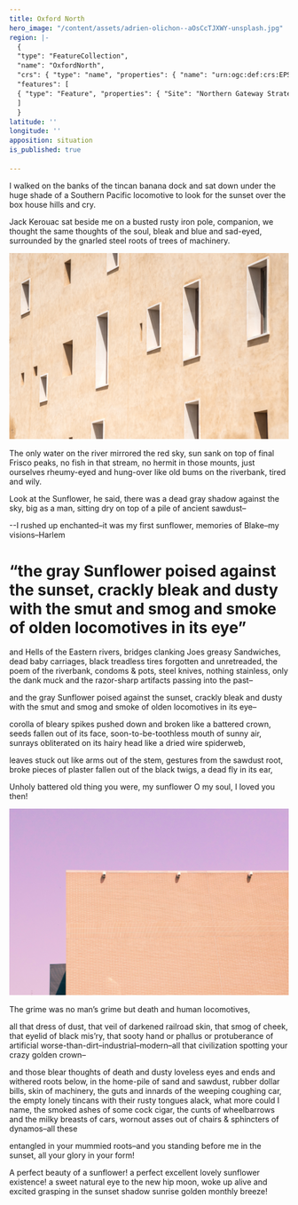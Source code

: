 ```yaml
---
title: Oxford North
hero_image: "/content/assets/adrien-olichon--aOsCcTJXWY-unsplash.jpg"
region: |-
  {
  "type": "FeatureCollection",
  "name": "OxfordNorth",
  "crs": { "type": "name", "properties": { "name": "urn:ogc:def:crs:EPSG::27700" } },
  "features": [
  { "type": "Feature", "properties": { "Site": "Northern Gateway Strategic Site", "Reference": "001", "Shape_Leng": 3878.2535009399999, "Shape_Area": 439481.751269, "AreaHA": 43.948175126899997, "Brwn_Grn": "Greenfield", "Recomended": "No", "GI": "No" }, "geometry": { "type": "MultiPolygon", "coordinates": [ [ [ [ 449509.736841048114002, 211080.607644841074944 ], [ 449553.518962878733873, 211044.917415358126163 ], [ 449555.06955072353594, 211045.041212863492547 ], [ 449554.599999999627471, 211045.400000000372529 ], [ 449680.01627662871033, 211055.016844376921654 ], [ 449684.316234321333468, 211072.716108882799745 ], [ 449748.853000000119209, 211063.576999999582767 ], [ 449748.751855832990259, 211062.995672726392513 ], [ 449769.309016194194555, 211059.894522149115801 ], [ 449754.514957087114453, 210962.718215437605977 ], [ 449753.46496320143342, 210956.468340821564198 ], [ 449751.154972534626722, 210940.768654508516192 ], [ 449742.812378885224462, 210882.795062163844705 ], [ 449734.115886298008263, 210810.14825602248311 ], [ 449728.500751789659262, 210756.299198055639863 ], [ 449723.414965083822608, 210694.073550570756197 ], [ 449721.39400640130043, 210636.543549763038754 ], [ 449721.164794725365937, 210601.275375077500939 ], [ 449725.864574602805078, 210551.876340139657259 ], [ 449730.374131942167878, 210464.836805548518896 ], [ 449732.544082161970437, 210414.829042747616768 ], [ 449735.437163665890694, 210372.27562852203846 ], [ 449688.174796808511019, 210370.230110958218575 ], [ 449615.676142513751984, 210363.600537266582251 ], [ 449610.756226875819266, 210360.492869196459651 ], [ 449612.976169996894896, 210354.730725068598986 ], [ 449625.173757399432361, 210332.623116265982389 ], [ 449634.935657138004899, 210316.861390775069594 ], [ 449647.84874808229506, 210301.365022115409374 ], [ 449676.597982798703015, 210264.155646545812488 ], [ 449705.864084257744253, 210227.8828748408705 ], [ 449705.764925892464817, 210214.683763176202774 ], [ 449705.365508312359452, 210195.908013826236129 ], [ 449703.767480919137597, 210174.335700089111924 ], [ 449701.370485711842775, 210159.155262306332588 ], [ 449697.714016909711063, 210144.93456057086587 ], [ 449686.914179064333439, 210129.134919608011842 ], [ 449678.264306942000985, 210115.685223057866096 ], [ 449669.151193436235189, 210102.139655362814665 ], [ 449656.222526797093451, 210088.407607108354568 ], [ 449641.107406250201166, 210076.384408835321665 ], [ 449609.715439112856984, 210052.886756345629692 ], [ 449604.515551815740764, 210058.286670075729489 ], [ 449560.666543988510966, 210120.285613860934973 ], [ 449473.857992949895561, 210044.797477012500167 ], [ 449451.358368112705648, 210024.687971187755466 ], [ 449404.648962725885212, 209976.779165418818593 ], [ 449394.919093849137425, 209982.439110618084669 ], [ 449384.419235590845346, 209988.73904780484736 ], [ 449373.349394671618938, 209999.338902894407511 ], [ 449370.319445874541998, 210005.338801547884941 ], [ 449369.719465029425919, 210010.138709545135498 ], [ 449370.569466887041926, 210014.938608823344111 ], [ 449370.469473829492927, 210017.238563606515527 ], [ 449362.96958595328033, 210026.388426566496491 ], [ 449350.046273767948151, 210040.211854472756386 ], [ 449341.769892282783985, 210048.488114940002561 ], [ 449326.520097889006138, 210058.738003650680184 ], [ 449321.620164924301207, 210062.487958915531635 ], [ 449314.39277224522084, 210071.597446946427226 ], [ 449308.270362536422908, 210079.137709537521005 ], [ 449301.420459356158972, 210085.88761735893786 ], [ 449290.170617550611496, 210096.787469901144505 ], [ 449231.371442242525518, 210156.186655860394239 ], [ 449191.971988389268517, 210196.436106149107218 ], [ 449166.372343299910426, 210224.135720513761044 ], [ 449121.922950926236808, 210271.135076392441988 ], [ 449103.818069857545197, 210289.633328098803759 ], [ 449077.323551546782255, 210317.734445976093411 ], [ 449058.17380872182548, 210338.634159348905087 ], [ 449046.773958747275174, 210349.834013449028134 ], [ 449036.074102472513914, 210362.133841851726174 ], [ 449019.122824653983116, 210379.184368159621954 ], [ 449067.662741496227682, 210423.938678491860628 ], [ 449094.023498880676925, 210449.631503086537123 ], [ 449117.773349609225988, 210444.281702879816294 ], [ 449153.012786304578185, 210481.419741913676262 ], [ 449206.52257548365742, 210540.279228195548058 ], [ 449261.5719900932163, 210601.361527783796191 ], [ 449294.101340606808662, 210636.036375597119331 ], [ 449302.572518717497587, 210646.324618713930249 ], [ 449307.771725800819695, 210653.226324608549476 ], [ 449309.921708726324141, 210656.426247950643301 ], [ 449314.771670623682439, 210663.826071480289102 ], [ 449322.0716168647632, 210676.775770606473088 ], [ 449323.981610904447734, 210684.435608884319663 ], [ 449329.100703801959753, 210696.354967664927244 ], [ 449340.947633886709809, 210725.900313232094049 ], [ 449347.871482101269066, 210750.274167444556952 ], [ 449350.971484458073974, 210768.573790613561869 ], [ 449356.821455953642726, 210785.823415407910943 ], [ 449363.004416128620505, 210798.908993802964687 ], [ 449371.121721103787422, 210806.822659514844418 ], [ 449384.231591599993408, 210811.085612112656236 ], [ 449399.318319668062031, 210816.957394853234291 ], [ 449412.521191726438701, 210822.322575245052576 ], [ 449430.820796903222799, 210824.522186353802681 ], [ 449438.65722207352519, 210860.792699836194515 ], [ 449444.041056422516704, 210891.134338442236185 ], [ 449444.69130692537874, 210897.564335823059082 ], [ 449446.862030334770679, 210904.541316535323858 ], [ 449449.920235780067742, 210910.720559228211641 ], [ 449443.620748469606042, 210921.520124288275838 ], [ 449441.15793705265969, 210930.755829500034451 ], [ 449439.220862035639584, 210938.020070949569345 ], [ 449440.020637569017708, 210958.719415271654725 ], [ 449456.862020401284099, 210994.053786464035511 ], [ 449485.420373043976724, 211059.917143046855927 ], [ 449490.219937067478895, 211073.817228898406029 ], [ 449499.119934189133346, 211092.016715025529265 ], [ 449509.736841048114002, 211080.607644841074944 ] ] ] ] } }
  ]
  }
latitude: ''
longitude: ''
apposition: situation
is_published: true

---
```

I walked on the banks of the tincan banana dock and sat down under the huge shade of a Southern Pacific locomotive to look for the sunset over the box house hills and cry.

Jack Kerouac sat beside me on a busted rusty iron pole, companion, we thought the same thoughts of the soul, bleak and blue and sad-eyed, surrounded by the gnarled steel roots of trees of machinery.

![](/content/assets/elcarito-CRn-_80z4SE-unsplash.jpg)

The only water on the river mirrored the red sky, sun sank on top of final Frisco peaks, no fish in that stream, no hermit in those mounts, just ourselves rheumy-eyed and hung-over like old bums on the riverbank, tired and wily.

Look at the Sunflower, he said, there was a dead gray shadow against the sky, big as a man, sitting dry on top of a pile of ancient sawdust–

\--I rushed up enchanted–it was my first sunflower, memories of Blake–my visions–Harlem

# “the gray Sunflower poised against the sunset, crackly bleak and dusty with the smut and smog and smoke of olden locomotives in its eye”

and Hells of the Eastern rivers, bridges clanking Joes greasy Sandwiches, dead baby carriages, black treadless tires forgotten and unretreaded, the poem of the riverbank, condoms & pots, steel knives, nothing stainless, only the dank muck and the razor-sharp artifacts passing into the past–

and the gray Sunflower poised against the sunset, crackly bleak and dusty with the smut and smog and smoke of olden locomotives in its eye–

corolla of bleary spikes pushed down and broken like a battered crown, seeds fallen out of its face, soon-to-be-toothless mouth of sunny air, sunrays obliterated on its hairy head like a dried wire spiderweb,

leaves stuck out like arms out of the stem, gestures from the sawdust root, broke pieces of plaster fallen out of the black twigs, a dead fly in its ear,

Unholy battered old thing you were, my sunflower O my soul, I loved you then!

![](/content/assets/francesco-mazzoli-0xh3QPqcfKM-unsplash.jpg)

The grime was no man’s grime but death and human locomotives,

all that dress of dust, that veil of darkened railroad skin, that smog of cheek, that eyelid of black mis’ry, that sooty hand or phallus or protuberance of artificial worse-than-dirt–industrial–modern–all that civilization spotting your crazy golden crown–

and those blear thoughts of death and dusty loveless eyes and ends and withered roots below, in the home-pile of sand and sawdust, rubber dollar bills, skin of machinery, the guts and innards of the weeping coughing car, the empty lonely tincans with their rusty tongues alack, what more could I name, the smoked ashes of some cock cigar, the cunts of wheelbarrows and the milky breasts of cars, wornout asses out of chairs & sphincters of dynamos–all these

entangled in your mummied roots–and you standing before me in the sunset, all your glory in your form!

A perfect beauty of a sunflower! a perfect excellent lovely sunflower existence! a sweet natural eye to the new hip moon, woke up alive and excited grasping in the sunset shadow sunrise golden monthly breeze!